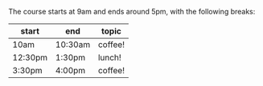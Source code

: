 
The course starts at 9am and ends around 5pm, with the following breaks: 

| start 	| end   	| topic   	|
|-------	|-------	|---------	|
| 10am	 	| 10:30am 	| coffee! 	|
| 12:30pm 	| 1:30pm 	| lunch!  	|
| 3:30pm 	| 4:00pm 	| coffee!  	|

